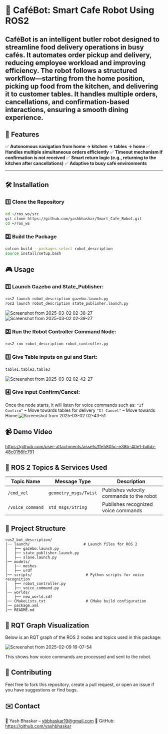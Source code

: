 # 🚀 CaféBot: Smart Cafe Robot Using ROS2

CaféBot is an intelligent butler robot designed to streamline food delivery operations in busy cafés. It automates order pickup and delivery, reducing employee workload and improving efficiency. The robot follows a structured workflow—starting from the home position, picking up food from the kitchen, and delivering it to customer tables. It handles multiple orders, cancellations, and confirmation-based interactions, ensuring a smooth dining experience.
---

## 🚀 Features  
✅ **Autonomous navigation from home → kitchen → tables → home**
✅ **Handles multiple simultaneous orders efficiently**
✅ **Timeout mechanism if confirmation is not received**
✅ **Smart return logic (e.g., returning to the kitchen after cancellations)**
✅ **Adaptive to busy café environments** 

---

## 🛠️ Installation  

### 1️⃣ **Clone the Repository**  
```bash
cd ~/ros_ws/src
git clone https://github.com/yashbhaskar/Smart_Cafe_Robot.git
cd ~/ros_ws
```

### 2️⃣ **Build the Package** 
```bash
colcon build --packages-select robot_description
source install/setup.bash
```

## 🎮 Usage

### 1️⃣ Launch Gazebo and State_Publisher:
```bash
ros2 launch robot_description gazebo.launch.py
ros2 launch robot_description state_publisher.launch.py
```
![Screenshot from 2025-03-02 02-38-27](https://github.com/user-attachments/assets/84597889-09bd-4ac2-ad3b-f2dba351bae5)
![Screenshot from 2025-03-02 02-39-27](https://github.com/user-attachments/assets/8ef47259-9354-41f7-88e6-0e2f0b051700)

### 2️⃣ Run the Robot Controller Command Node:
```bash
ros2 run robot_description robot_controller.py
```

### 3️⃣ Give Table inputs on gui and Start:
```bash
table1,table2,table3
```
![Screenshot from 2025-03-02 02-42-27](https://github.com/user-attachments/assets/62d263ae-bd8f-44b9-8d6f-c698fe49207e)

### 4️⃣ Give input Confirm/Cancel:
Once the node starts, it will listen for voice commands such as:
``"If Confirm"`` – Move towards tables for delivery
``"If Cancel"`` – Move towards Home
![Screenshot from 2025-03-02 02-43-51](https://github.com/user-attachments/assets/b6c0c0b1-d167-4890-bde1-5d54251bb14e)

## 📹 Demo Video

https://github.com/user-attachments/assets/ffe5805c-e38b-40e1-bdbb-48c0156fc791

## 📡 ROS 2 Topics & Services Used

| Topic Name   | Message Type      | Description             |
|--------------|-------------------|--------------------------|
| `/cmd_vel` | `geometry_msgs/Twist`| Publishes velocity commands to the robot|
|`/voice_command` | `std_msgs/String`| Publishes recognized voice commands |


## 📂 Project Structure
```
ros2_bot_description/
│── launch/                        # Launch files for ROS 2
│   ├── gazebo.launch.py
│   ├── state_publisher.launch.py
│   ├── slave.launch.py
│── models/
│   ├── meshes
│   ├── urdf
│── scripts/                        # Python scripts for voice recognition
│   ├── robot_controller.py
│   ├── voice_command.py
│── worlds/
│   ├── new_world.sdf
│── CMakeLists.txt                  # CMake build configuration
│── package.xml
│── README.md
```

## 📡 RQT Graph Visualization
Below is an RQT graph of the ROS 2 nodes and topics used in this package:

![Screenshot from 2025-02-09 16-07-54](https://github.com/user-attachments/assets/36fdc976-b912-4bae-b3a4-cb0c9236f477)

This shows how voice commands are processed and sent to the robot.

## 🤝 Contributing

Feel free to fork this repository, create a pull request, or open an issue if you have suggestions or find bugs.

## ✉️ Contact

📧 Yash Bhaskar – ybbhaskar19@gmail.com
📌 GitHub: https://github.com/yashbhaskar
